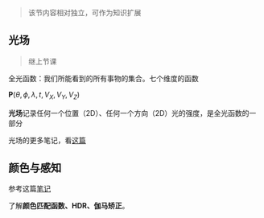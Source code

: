> 该节内容相对独立，可作为知识扩展

## 光场

> 继上节课

全光函数：我们所能看到的所有事物的集合。七个维度的函数

$\boldsymbol{P}\left(\theta, \phi, \lambda, t, V_X,V_Y,V_Z\right)$

**光场**记录任何一个位置（2D）、任何一个方向（2D）光的强度，是全光函数的一部分

光场的更多笔记，看[这篇](https://www.notion.so/Lec-19-Cameras-Lenses-and-Light-Fields-2961062bf41148058c5130a957367ca4)

## 颜色与感知

参考这篇[笔记](https://www.notion.so/Lec-20-Color-and-Perception-30d249b86cf546f4b6b2bf6df121dfc0)

了解**颜色匹配函数、HDR、伽马矫正**。